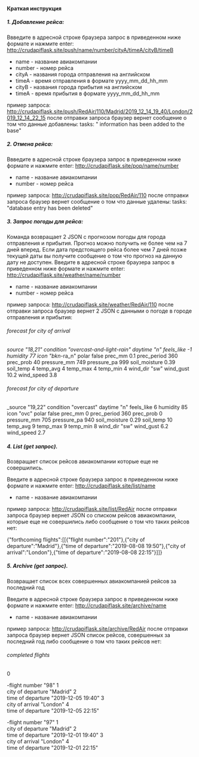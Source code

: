 #### Краткая инструкция 

##### 1. Добавление рейса:
Bвведите в адресной строке браузера запрос в приведенном ниже формате и нажмите enter:
http://crudapiflask.site/push/name/number/cityA/timeA/cityB/timeB

- name - название авиакомпании
- number - номер рейса
- cityA - названия города отправления на английском
- timeA - время отправления в формате yyyy_mm_dd_hh_mm 	  
- cityB - названия города прибытия на английском
- timeA - время прибытия в формате yyyy_mm_dd_hh_mm

пример запроса:
http://crudapiflask.site/push/RedAir/110/Madrid/2019_12_14_19_40/London/2019_12_14_22_15
после отправки запроса браузер вернет сообщение о том что данные добавлены: tasks: " information has been added to the base"

##### 2. Отмена рейса:
Bвведите в адресной строке браузера запрос в приведенном ниже формате и нажмите enter:
http://crudapiflask.site/pop/name/number 

- name - название авиакомпании
- number - номер рейса

пример запроса:
http://crudapiflask.site/pop/RedAir/110
после отправки запроса браузер вернет сообщение о том что данные удалены: tasks: "database entry has been deleted"

##### 3. Запрос погоды для рейса:
Команда возвращает 2 JSON с прогнозом погоды для города отправления и прибытия. Прогноз можно получить не более чем на 7 дней вперед. Если дата предстоящего рейса более чем 7 дней позже текущей даты вы получите сообщение о том что прогноз на данную дату не доступен.
Bведите в адресной строке браузера запрос в приведенном ниже формате и нажмите enter:
http://crudapiflask.site/weather/name/number

- name - название авиакомпании
- number - номер рейса 

пример запроса:
http://crudapiflask.site/weather/RedAir/110
после отправки запроса браузер вернет 2 JSON с данными о погоде в городе отправления и прибытия:
	
###### forecast for city of arrival	
_source	"18,21"
condition	"overcast-and-light-rain"
daytime	"n"
feels_like	-1
humidity	77
icon	"bkn_-ra_n"
polar	false
prec_mm	0.1
prec_period	360
prec_prob	40
pressure_mm	749
pressure_pa	999
soil_moisture	0.39
soil_temp	4
temp_avg	4
temp_max	4
temp_min	4
wind_dir	"sw"
wind_gust	10.2
wind_speed	3.8
###### forecast for city of departure	
_source	"19,22"
condition	"overcast"
daytime	"n"
feels_like	6
humidity	85
icon	"ovc"
polar	false
prec_mm	0
prec_period	360
prec_prob	0
pressure_mm	705
pressure_pa	940
soil_moisture	0.29
soil_temp	10
temp_avg	9
temp_max	9
temp_min	8
wind_dir	"sw"
wind_gust	6.2
wind_speed	2.7



##### 4. List (get запрос).
Возвращает список рейсов авиакомпании которые еще не совершились.

Bведите в адресной строке браузера запрос в приведенном ниже формате и нажмите enter: http://crudapiflask.site/list/name
- name - название авиакомпании

пример запроса:
http://crudapiflask.site/list/RedAir
после отправки запроса браузер вернет JSON со списком рейсов авиакомпании, которые еще не совершились либо сообщение о том что таких рейсов нет: 

{"forthcoming flights":[[{"flight number":"201"},{"city of departure":"Madrid"},{"time of departure":"2019-08-08 19:50"},{"city of arrival":"London"},{"time of departure":"2019-08-08 22:15"}]]}

##### 5. Archive (get запрос).
Возвращает список всех совершенных авиакомпанией рейсов за последний год

Bведите в адресной строке браузера запрос в приведенном ниже формате и нажмите enter: http://crudapiflask.site/archive/name
- name - название авиакомпании

пример запроса:
http://crudapiflask.site/archive/RedAir
после отправки запроса браузер вернет JSON список рейсов, cовершенных за последний год либо сообщение о том что таких рейсов нет: 

	
###### completed flights	
0	
	
-flight number	"98"
1	
city of departure	"Madrid"
2	
time of departure	"2019-12-05 19:40"
3	
city of arrival	"London"
4	
time of departure	"2019-12-05 22:15"

-flight number	"97"
1	
city of departure	"Madrid"
2	
time of departure	"2019-12-01 19:40"
3	
city of arrival	"London"
4	
time of departure	"2019-12-01 22:15"
